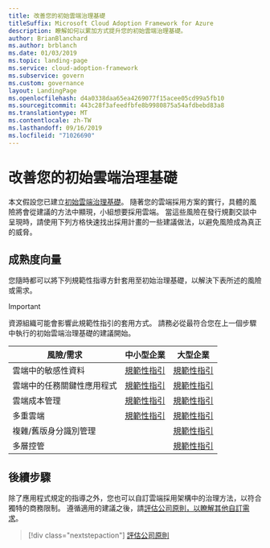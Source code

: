 ```yaml
---
title: 改善您的初始雲端治理基礎
titleSuffix: Microsoft Cloud Adoption Framework for Azure
description: 瞭解如何以累加方式提升您的初始雲端治理基礎。
author: BrianBlanchard
ms.author: brblanch
ms.date: 01/03/2019
ms.topic: landing-page
ms.service: cloud-adoption-framework
ms.subservice: govern
ms.custom: governance
layout: LandingPage
ms.openlocfilehash: d4a0338daa65ea4269077f15acee05cd99a5fb10
ms.sourcegitcommit: 443c28f3afeedfbfe8b9980875a54afdbebd83a8
ms.translationtype: MT
ms.contentlocale: zh-TW
ms.lasthandoff: 09/16/2019
ms.locfileid: "71026690"
---
```

# <a name="improve-your-initial-cloud-governance-foundation"></a>改善您的初始雲端治理基礎

本文假設您已建立[初始雲端治理基礎](./initial-foundation.md)。 隨著您的雲端採用方案的實行，具體的風險將會從建議的方法中顯現，小組想要採用雲端。 當這些風險在發行規劃交談中呈現時，請使用下列方格快速找出採用計畫的一些建議做法，以避免風險成為真正的威脅。

## <a name="maturity-vectors"></a>成熟度向量

您隨時都可以將下列規範性指導方針套用至初始治理基礎，以解決下表所述的風險或需求。

> [!IMPORTANT]
> 資源組織可能會影響此規範性指引的套用方式。 請務必從最符合您在上一個步驟中執行的初始雲端治理基礎的建議開始。

|風險/需求 | 中小型企業 | 大型企業 |
|---|---|---|
|雲端中的敏感性資料|[規範性指引](./guides/standard/security-baseline-improvement.md)|[規範性指引](./guides/complex/security-baseline-improvement.md)|
|雲端中的任務關鍵性應用程式|[規範性指引](./guides/standard/resource-consistency-improvement.md)|[規範性指引](./guides/complex/resource-consistency-improvement.md)|
|雲端成本管理|[規範性指引](./guides/standard/cost-management-improvement.md)|[規範性指引](./guides/complex/cost-management-improvement.md)|
|多重雲端|[規範性指引](./guides/standard/multicloud-improvement.md)|[規範性指引](./guides/complex/multicloud-improvement.md)|
|複雜/舊版身分識別管理|         |[規範性指引](./guides/complex/identity-baseline-improvement.md)|
|多層控管|         |[規範性指引](./guides/complex/multiple-layers-of-governance.md)|

## <a name="next-steps"></a>後續步驟

除了應用程式規定的指導之外，您也可以自訂雲端採用架構中的治理方法，以符合獨特的商務限制。 遵循適用的建議之後，請[評估公司原則，以瞭解其他自訂需求](./corporate-policy.md)。

> [!div class="nextstepaction"]
> [評估公司原則](./corporate-policy.md)
